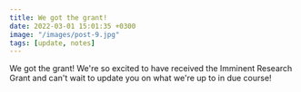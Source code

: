 ```yaml
---
title: We got the grant!
date: 2022-03-01 15:01:35 +0300
image: "/images/post-9.jpg"
tags: [update, notes]
---
```


We got the grant! We're so excited to have received the Imminent Research Grant and can't wait to update you on what we're up to in due course!
